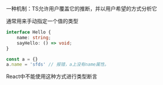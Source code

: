 一种机制：TS允许用户覆盖它的推断，并以用户希望的方式分析它

通常用来手动指定一个值的类型

```typescript
interface Hello {
	name: string;
	sayHello: () => void;
}

const a = {}
a.name = 'sfds' // 报错，a上没有name属性。


```
React中不能使用这种方式进行类型断言